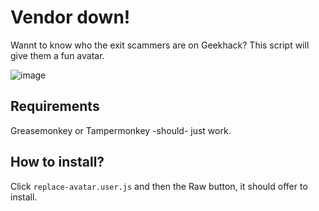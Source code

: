 # Vendor down!

Wannt to know who the exit scammers are on Geekhack? This script will give them a fun avatar.

![image](https://github.com/user-attachments/assets/020c0ae1-361f-4b6e-9a2e-fe4d1e39b55d)

## Requirements

Greasemonkey or Tampermonkey -should- just work.

## How to install?

Click `replace-avatar.user.js` and then the Raw button, it should offer to install.
